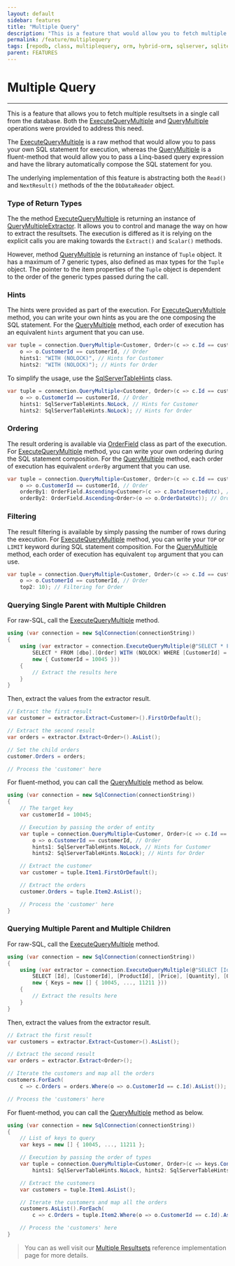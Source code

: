 ```yaml
---
layout: default
sidebar: features
title: "Multiple Query"
description: "This is a feature that would allow you to fetch multiple resultsets in a single call."
permalink: /feature/multiplequery
tags: [repodb, class, multiplequery, orm, hybrid-orm, sqlserver, sqlite, mysql, postgresql]
parent: FEATURES
---
```


# Multiple Query

---

This is a feature that allows you to fetch multiple resultsets in a single call from the database. Both the [ExecuteQueryMultiple](/operation/executequerymultiple) and [QueryMultiple](/operation/querymultiple) operations were provided to address this need.

The [ExecuteQueryMultiple](/operation/executequerymultiple) is a raw method that would allow you to pass your own SQL statement for execution, whereas the [QueryMultiple](/operation/querymultiple) is a fluent-method that would allow you to pass a Linq-based query expression and have the library automatically compose the SQL statement for you.

The underlying implementation of this feature is abstracting both the `Read()` and `NextResult()` methods of the the `DbDataReader` object.

### Type of Return Types

The the method [ExecuteQueryMultiple](/operation/executequerymultiple) is returning an instance of [QueryMultipleExtractor](/class/querymultipleextractor). It allows you to control and manage the way on how to extract the resultsets. The execution is differed as it is relying on the explicit calls you are making towards the `Extract()` and `Scalar()` methods.

However, method [QueryMultiple](/operation/querymultiple) is returning an instance of `Tuple` object. It has a maximum of 7 generic types, also defined as max types for the `Tuple` object. The pointer to the item properties of the `Tuple` object is dependent to the order of the generic types passed during the call.

### Hints

The hints were provided as part of the execution. For [ExecuteQueryMultiple](/operation/executequerymultiple) method, you can write your own hints as you are the one composing the SQL statement. For the [QueryMultiple](/class/sqlservertablehints) method, each order of execution has an equivalent `hints` argument that you can use.

```csharp
var tuple = connection.QueryMultiple<Customer, Order>(c => c.Id == customerId, // Customer
    o => o.CustomerId == customerId, // Order
    hints1: "WITH (NOLOCK)", // Hints for Customer
    hints2: "WITH (NOLOCK)"); // Hints for Order
```

To simplify the usage, use the [SqlServerTableHints](/class/sqlservertablehints) class.

```csharp
var tuple = connection.QueryMultiple<Customer, Order>(c => c.Id == customerId, // Customer
    o => o.CustomerId == customerId, // Order
    hints1: SqlServerTableHints.NoLock, // Hints for Customer
    hints2: SqlServerTableHints.NoLock); // Hints for Order
```

### Ordering

The result ordering is available via [OrderField](/class/orderfield) class as part of the execution. For [ExecuteQueryMultiple](/operation/executequerymultiple) method, you can write your own ordering during the SQL statement composition. For the [QueryMultiple](/class/sqlservertablehints) method, each order of execution has equivalent `orderBy` argument that you can use.

```csharp
var tuple = connection.QueryMultiple<Customer, Order>(c => c.Id == customerId, // Customer
    o => o.CustomerId == customerId, // Order
    orderBy1: OrderField.Ascending<Customer>(c => c.DateInsertedUtc), // Ordering for Customer
    orderBy2: OrderField.Ascending<Order>(o => o.OrderDateUtc)); // Ordering for Order
```

### Filtering

The result filtering is available by simply passing the number of rows during the execution. For [ExecuteQueryMultiple](/operation/executequerymultiple) method, you can write your `TOP` or `LIMIT` keyword during SQL statement composition. For the [QueryMultiple](/class/sqlservertablehints) method, each order of execution has equivalent `top` argument that you can use.

```csharp
var tuple = connection.QueryMultiple<Customer, Order>(c => c.Id == customerId, // Customer
    o => o.CustomerId == customerId, // Order
    top2: 10); // Filtering for Order
```

### Querying Single Parent with Multiple Children

For raw-SQL, call the [ExecuteQueryMultiple](/operation/executequerymultiple) method.

```csharp
using (var connection = new SqlConnection(connectionString))
{
    using (var extractor = connection.ExecuteQueryMultiple(@"SELECT * FROM [dbo].[Customer] WITH (NOLOCK) WHERE [Id] = @CustomerId;
        SELECT * FROM [dbo].[Order] WITH (NOLOCK) WHERE [CustomerId] = @CustomerId",
        new { CustomerId = 10045 }))
    {
        // Extract the results here
    }
}
```

Then, extract the values from the extractor result.

```csharp
// Extract the first result
var customer = extractor.Extract<Customer>().FirstOrDefault();

// Extract the second result
var orders = extractor.Extract<Order>().AsList();

// Set the child orders
customer.Orders = orders;

// Process the 'customer' here
```

For fluent-method, you can call the [QueryMultiple](/operation/querymultiple) method as below.

```csharp
using (var connection = new SqlConnection(connectionString))
{
    // The target key
    var customerId = 10045;

    // Execution by passing the order of entity
    var tuple = connection.QueryMultiple<Customer, Order>(c => c.Id == customerId, // Customer
        o => o.CustomerId == customerId, // Order
        hints1: SqlServerTableHints.NoLock, // Hints for Customer
        hints2: SqlServerTableHints.NoLock); // Hints for Order

    // Extract the customer
    var customer = tuple.Item1.FirstOrDefault();

    // Extract the orders
    customer.Orders = tuple.Item2.AsList();

    // Process the 'customer' here
}
```

### Querying Multiple Parent and Multiple Children

For raw-SQL, call the [ExecuteQueryMultiple](/operation/executequerymultiple) method.

```csharp
using (var connection = new SqlConnection(connectionString))
{
    using (var extractor = connection.ExecuteQueryMultiple(@"SELECT [Id], [Name] FROM [dbo].[Customer] WITH (NOLOCK) WHERE [Id] IN (@Keys);
        SELECT [Id], [CustomerId], [ProductId], [Price], [Quantity], [OrderDateUtc] FROM [dbo].[Order] WITH (NOLOCK) WHERE [CustomerId] IN (@Keys);",
        new { Keys = new [] { 10045, ..., 11211 }))
    {
        // Extract the results here
    }
}
```

Then, extract the values from the extractor result.

```csharp
// Extract the first result
var customers = extractor.Extract<Customer>().AsList();

// Extract the second result
var orders = extractor.Extract<Order>();

// Iterate the customers and map all the orders
customers.ForEach(
    c => c.Orders = orders.Where(o => o.CustomerId == c.Id).AsList());

// Process the 'customers' here
```

For fluent-method, you can call the [QueryMultiple](/operation/querymultiple) method as below.

```csharp
using (var connection = new SqlConnection(connectionString))
{
    // List of keys to query
    var keys = new [] { 10045, ..., 11211 };

    // Execution by passing the order of types
    var tuple = connection.QueryMultiple<Customer, Order>(c => keys.Contains(c.Id), o => keys.Contains(o.CustomerId),
        hints1: SqlServerTableHints.NoLock, hints2: SqlServerTableHints.NoLock);

    // Extract the customers
    var customers = tuple.Item1.AsList();

    // Iterate the customers and map all the orders
    customers.AsList().ForEach(
        c => c.Orders = tuple.Item2.Where(o => o.CustomerId == c.Id).AsList());

    // Process the 'customers' here
}
```

> You can as well visit our [Multiple Resultsets](/reference/multipleresultsets) reference implementation page for more details.

